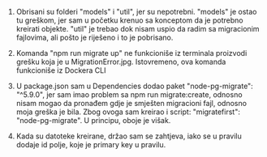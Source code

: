 1. Obrisani su folderi "models" i "util", jer su nepotrebni. 
    "models" je ostao tu greškom, jer sam u početku krenuo sa konceptom da je potrebno kreirati objekte.
    "util" je trebao dok nisam uspio da radim sa migracionim fajlovima, ali pošto je riješeno i to je pobrisano.

2. Komanda "npm run migrate up" ne funkcioniše iz terminala proizvodi grešku koja je u MigrationError.jpg. Istovremeno, ova komanda funkcioniše iz Dockera CLI

3. U package.json sam u Dependencies dodao paket "node-pg-migrate": "^5.9.0", jer sam imao problem sa npm run migrate:create, odnosno nisam mogao da pronađem gdje je smješten migracioni fajl, odnosno moja greška je bila. Zbog ovoga sam kreirao i script: "migratefirst": "node-pg-migrate". U principu, oboje je višak.

4. Kada su datoteke kreirane, držao sam se zahtjeva, iako se u pravilu dodaje id polje, koje je primary key u pravilu.
